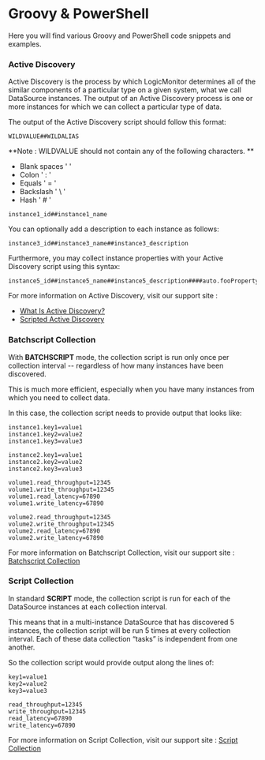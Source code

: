 # Groovy & PowerShell 

Here you will find various Groovy and PowerShell code snippets and examples.

### Active Discovery
Active Discovery is the process by which LogicMonitor determines all of the similar components of a particular type on a given system, what we call DataSource instances. The output of an Active Discovery process is one or more instances for which we can collect a particular type of data.


The output of the Active Discovery script should follow this format:

```
WILDVALUE##WILDALIAS
```

**Note : WILDVALUE should not contain any of the following characters. **
 * Blank spaces ' '
 * Colon ' : '
 * Equals ' = '
 * Backslash ' \ '
 * Hash ' # '
 
```
instance1_id##instance1_name
```

You can optionally add a description to each instance as follows:
```
instance3_id##instance3_name##instance3_description
```

Furthermore, you may collect instance properties with your Active Discovery script using this syntax:
```
instance5_id##instance5_name##instance5_description####auto.fooProperty=somevalue&auto.barProperty=anothervalue
```


For more information on Active Discovery, visit our support site : 
 * [What Is Active Discovery?](https://www.logicmonitor.com/support/datasources/active-discovery/what-is-active-discovery/)
 * [Scripted Active Discovery](https://www.logicmonitor.com/support/datasources/active-discovery/script-active-discovery/)


### Batchscript Collection
With __BATCHSCRIPT__ mode, the collection script is run only once per collection interval -- regardless of how many instances have been discovered. 

This is much more efficient, especially when you have many instances from which you need to collect data. 

In this case, the collection script needs to provide output that looks like:

```
instance1.key1=value1
instance1.key2=value2
instance1.key3=value3

instance2.key1=value1
instance2.key2=value2
instance2.key3=value3

volume1.read_throughput=12345
volume1.write_throughput=12345
volume1.read_latency=67890
volume1.write_latency=67890

volume2.read_throughput=12345
volume2.write_throughput=12345
volume2.read_latency=67890
volume2.write_latency=67890
```

For more information on Batchscript Collection, visit our support site : [Batchscript Collection](https://www.logicmonitor.com/support/datasources/data-collection-methods/batchscript-data-collection/)


### Script Collection
In standard __SCRIPT__ mode, the collection script is run for each of the DataSource instances at each collection interval. 

This means that in a multi-instance DataSource that has discovered 5 instances, the collection script will be run 5 times at every collection interval. Each of these data collection “tasks” is independent from one another. 

So the collection script would provide output along the lines of:

```
key1=value1
key2=value2
key3=value3

read_throughput=12345
write_throughput=12345
read_latency=67890
write_latency=67890
```

For more information on Script Collection, visit our support site : [Script Collection](https://www.logicmonitor.com/support/datasources/data-collection-methods/scripted-data-collection-overview/)
